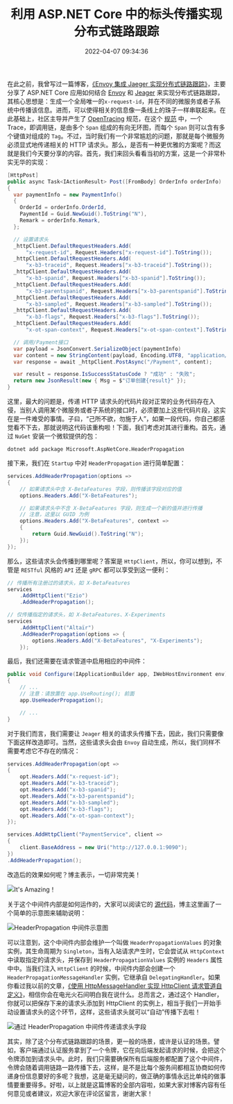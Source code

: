 ﻿---
categories:
- 编程语言
date: 2022-04-07 09:34:36
description: ''
tags:
- Envoy
- Tracing
- Jeager
- 
title: 利用 ASP.NET Core 中的标头传播实现分布式链路跟踪
slug: ASP-NET-Core-Using-HeaderPropagation-For-Distributed-Tracking
image: "/posts/利用-ASP.NET-Core-中的-HeaderPropagation-实现分布式追踪/HeaderPropagation.drawio.png"
---

在此之前，我曾写过一篇博客，[《Envoy 集成 Jaeger 实现分布式链路跟踪》](/posts/768684858/)，主要分享了 ASP.NET Core 应用如何结合 [Envoy](https://www.envoyproxy.io/) 和 [Jeager](https://www.jaegertracing.io/) 来实现分布式链路跟踪，其核心思想是：生成一个全局唯一的`x-request-id`，并在不同的微服务或者子系统中传播该信息。进而，可以使得相关的信息像一条线上的珠子一样串联起来。在此基础上，社区主导并产生了 [OpenTracing](https://opentracing.io/) 规范，在这个 [规范](https://github.com/opentracing/specification/blob/master/specification.md) 中，一个 Trace，即调用链，是由多个 `Span` 组成的有向无环图，而每个 `Span` 则可以含有多个键值对组成的 `Tag`。不过，当时我们有一个非常尴尬的问题，那就是每个微服务必须显式地传递相关的 HTTP 请求头。那么，是否有一种更优雅的方案呢？而这就是我们今天要分享的内容。首先，我们来回头看看当初的方案，这是一个非常朴实无华的实现：

```csharp
[HttpPost]
public async Task<IActionResult> Post([FromBody] OrderInfo orderInfo)
{
  var paymentInfo = new PaymentInfo()
  {
    OrderId = orderInfo.OrderId,
    PaymentId = Guid.NewGuid().ToString("N"),
    Remark = orderInfo.Remark,
  };

  // 设置请求头
  _httpClient.DefaultRequestHeaders.Add(
      "x-request-id", Request.Headers["x-request-id"].ToString());
  _httpClient.DefaultRequestHeaders.Add(
      "x-b3-traceid", Request.Headers["x-b3-traceid"].ToString());
  _httpClient.DefaultRequestHeaders.Add(
      "x-b3-spanid", Request.Headers["x-b3-spanid"].ToString());
  _httpClient.DefaultRequestHeaders.Add(
      "x-b3-parentspanid", Request.Headers["x-b3-parentspanid"].ToString());
  _httpClient.DefaultRequestHeaders.Add(
      "x-b3-sampled", Request.Headers["x-b3-sampled"].ToString());
  _httpClient.DefaultRequestHeaders.Add(
      "x-b3-flags", Request.Headers["x-b3-flags"].ToString());
  _httpClient.DefaultRequestHeaders.Add(
      "x-ot-span-context", Request.Headers["x-ot-span-context"].ToString());

  // 调用/Payment接口
  var payload = JsonConvert.SerializeObject(paymentInfo)
  var content = new StringContent(payload, Encoding.UTF8, "application/json");
  var response = await _httpClient.PostAsync("/Payment", content);

  var result = response.IsSuccessStatusCode ? "成功" : "失败";
  return new JsonResult(new { Msg = $"订单创建{result}" });
}
```

这里，最大的问题是，传递 HTTP 请求头的代码片段对正常的业务代码存在入侵，当别人调用某个微服务或者子系统的接口时，必须要加上这些代码片段，这实在是一件难受的事情。子曰，“己所不欲，勿施于人”，如果一段代码，你自己都感觉看不下去，那就说明这代码该重构啦！下面，我们考虑对其进行重构。首先，通过 `NuGet` 安装一个微软提供的包：

```shell
dotnet add package Microsoft.AspNetCore.HeaderPropagation
```

接下来，我们在 `Startup` 中对 `HeaderPropagation` 进行简单配置：

```csharp
services.AddHeaderPropagation(options =>
{
    // 如果请求头中含 X-BetaFeatures 字段，则传播该字段对应的值
    options.Headers.Add("X-BetaFeatures");

    // 如果请求头中不含 X-BetaFeatures 字段，则生成一个新的值并进行传播
    // 注意，这里以 GUID 为例
    options.Headers.Add("X-BetaFeatures", context =>
    {
        return Guid.NewGuid().ToString("N");
    });
});
```

那么，这些请求头会传播到哪里呢？答案是 `HttpClient`，所以，你可以想到，不管是 `RESTful` 风格的 `API` 还是 `gRPC` 都可以享受到这一便利：

```csharp
// 传播所有注册过的请求头，如 X-BetaFeatures 
services
    .AddHttpClient("Ezio")
    .AddHeaderPropagation();

// 仅传播指定的请求头，如 X-BetaFeatures、X-Experiments
services
    .AddHttpClient("Altaïr")
    .AddHeaderPropagation(options => {
        options.Headers.Add("X-BetaFeatures", "X-Experiments");
    });
```

最后，我们还需要在请求管道中启用相应的中间件：

```csharp
public void Configure(IApplicationBuilder app, IWebHostEnvironment env)
{
    // ...
    // 注意：请放置在 app.UseRouting(); 前面
    app.UseHeaderPropagation();

    // ...
}

```

对于我们而言，我们需要让 `Jeager` 相关的请求头传播下去，因此，我们只需要像下面这样改造即可。当然，这些请求头会由 `Envoy` 自动生成，所以，我们同样不需要考虑它不存在的情况：

```csharp
services.AddHeaderPropagation(opt =>
{
    opt.Headers.Add("x-request-id");
    opt.Headers.Add("x-b3-traceid");
    opt.Headers.Add("x-b3-spanid");
    opt.Headers.Add("x-b3-parentspanid");
    opt.Headers.Add("x-b3-sampled");
    opt.Headers.Add("x-b3-flags");
    opt.Headers.Add("x-ot-span-context");
});

services.AddHttpClient("PaymentService", client =>
{
    client.BaseAddress = new Uri("http://127.0.0.1:9090");
})
.AddHeaderPropagation();
```

改造后的效果如何呢？博主表示，一切非常完美！

![It's Amazing！](/posts/利用-ASP.NET-Core-中的-HeaderPropagation-实现分布式追踪/Envoy-Jeager-Tracing.png)

关于这个中间件内部是如何运作的，大家可以阅读它的 [源代码](https://github.com/dotnet/aspnetcore/tree/main/src/Middleware/HeaderPropagation)，博主这里画了一个简单的示意图来辅助说明：

![HeaderPropagation 中间件示意图](/posts/利用-ASP.NET-Core-中的-HeaderPropagation-实现分布式追踪/HeaderPropagation.drawio.png)

可以注意到，这个中间件内部会维护一个叫做 `HeaderPropagationValues` 的对象实例，其生命周期为 `Singleton`，当有入站请求产生时，它会尝试从 `HttpContext` 中读取指定的请求头，并保存到 `HeaderPropagationValues` 实例的 `Headers` 属性中中。当我们注入 `HttpClient` 的时候，中间件内部会创建一个 `HeaderPropagationMessageHandler` 实例，它继承自 `DelegatingHandler`。如果你看过我以前的文章，[《使用 HttpMessageHandler 实现 HttpClient 请求管道自定义》](/posts/2070070822/)，相信你会在电光火石间明白我在说什么。总而言之，通过这个 Handler，你就可以把保存下来的请求头添加到 HttpClient 的实例上，相当于我们一开始手动设置请求头的这个环节，这样，这些请求头就可以“自动”传播下去啦！

![通过 HeaderPropagation 中间件传递请求头字段](/posts/利用-ASP.NET-Core-中的-HeaderPropagation-实现分布式追踪/HeaderPropagation.Logs.png)

其实，除了这个分布式链路跟踪的场景，更一般的场景，或许是认证的场景。譬如，客户端通过认证服务拿到了一个令牌，它在向后端发起请求的时候，会把这个令牌添加到请求头中。此时，我们只需要确保所有后端服务都配置了这个中间件，令牌会随着调用链路一路传播下去，这样，是不是比每个服务间都相互协商如何传递身份信息要好的多呢？我想，这是毫无疑问的，做正确的事情永远比单纯的做事情要重要得多。好啦，以上就是这篇博客的全部内容啦，如果大家对博客内容有任何意见或者建议，欢迎大家在评论区留言，谢谢大家！







